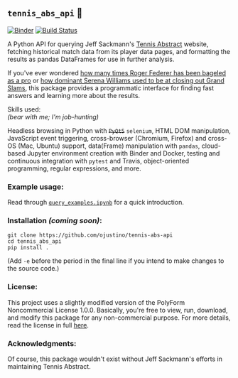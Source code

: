 ## `tennis_abs_api` 🎾
[![Binder](https://mybinder.org/badge_logo.svg)](https://mybinder.org/v2/gh/ojustino/tennis-abs-api/master?filepath=query_examples.ipynb)
[![Build Status](https://travis-ci.org/ojustino/tennis-abs-api.svg?branch=master)](https://travis-ci.com/github/ojustino/tennis-abs-api/)

A Python API for querying Jeff Sackmann's
[Tennis Abstract](http://www.tennisabstract.com/) website, fetching historical
match data from its player data pages, and formatting the results as pandas
DataFrames for use in further analysis.

If you've ever wondered
[how many times Roger Federer has been bageled as a pro](
http://www.tennisabstract.com/cgi-bin/player-classic.cgi?p=RogerFederer&f=ACareerqqC2Q9)
or [how dominant Serena Williams used to be at closing out Grand Slams](
http://www.tennisabstract.com/cgi-bin/wplayer-classic.cgi?p=SerenaWilliams&f=Acx1995103020150810qqC0E0i1),
this package provides a programmatic interface for finding fast answers and
learning more about the results.

Skills used:
<br>
_(bear with me; I'm job-hunting)_

Headless browsing in Python with ~~`PyQt5`~~ `selenium`, HTML DOM manipulation,
JavaScript event triggering, cross-browser (Chromium, Firefox) and cross-OS
(Mac, Ubuntu) support, data(Frame) manipulation with `pandas`, cloud-based
Jupyter environment creation with Binder and Docker, testing and continuous
integration with `pytest` and Travis, object-oriented programming, regular
expressions, and more.

### Example usage:

Read through
[`query_examples.ipynb`](https://github.com/ojustino/tennis-abs-api/blob/master/query_examples.ipynb)
for a quick introduction.

### Installation ***(coming soon)***:

```
git clone https://github.com/ojustino/tennis-abs-api
cd tennis_abs_api
pip install .
```
(Add `-e` before the period in the final line if you intend to make changes to the source code.)

### License:

This project uses a slightly modified version of the PolyForm Noncommercial
License 1.0.0. Basically, you're free to view, run, download, and modify this
package for any non-commercial purpose. For more details, read the license in
full [here](https://github.com/ojustino/tennis-abs-api/blob/master/LICENSE.md).

### Acknowledgments:

Of course, this package wouldn't exist without Jeff Sackmann's efforts in
maintaining Tennis Abstract.
